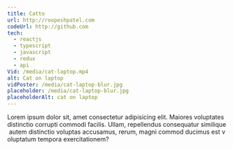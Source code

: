 ```yaml
---
title: Catto
url: http://roopeshpatel.com
codeUrl: http://github.com
tech:
  - reactjs
  - typescript
  - javascript
  - redux
  - api
Vid: /media/cat-laptop.mp4
alt: Cat on laptop
vidPoster: /media/cat-laptop-blur.jpg
placeholder: /media/cat-laptop-blur.jpg
placeholderAlt: cat on laptop
---
```

Lorem ipsum dolor sit, amet consectetur adipisicing elit. Maiores voluptates distinctio corrupti commodi facilis. Ullam, repellendus consequatur similique autem distinctio voluptas accusamus, rerum, magni commod ducimus est voluptatum tempora exercitationem?